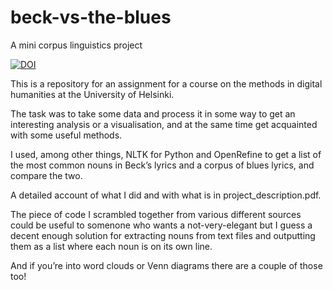 # beck-vs-the-blues
A mini corpus linguistics project

[![DOI](https://zenodo.org/badge/77035517.svg)](https://zenodo.org/badge/latestdoi/77035517)

This is a repository for an assignment for a course on the methods in digital humanities at the University of Helsinki.

The task was to take some data and process it in some way to get an interesting analysis or a visualisation, and at the same time get acquainted with some useful methods.

I used, among other things, NLTK for Python and OpenRefine to get a list of the most common nouns in Beck’s lyrics and a corpus of blues lyrics, and compare the two.

A detailed account of what I did and with what is in project_description.pdf.

The piece of code I scrambled together from various different sources could be useful to somenone who wants a not-very-elegant but I guess a decent enough solution for extracting nouns from text files and outputting them as a list where each noun is on its own line.

And if you’re into word clouds or Venn diagrams there are a couple of those too!
